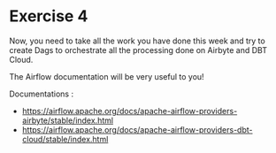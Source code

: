 # Exercise 4

Now, you need to take all the work you have done this week and try to create Dags to orchestrate all the processing done on Airbyte and DBT Cloud.

The Airflow documentation will be very useful to you!

Documentations :
- https://airflow.apache.org/docs/apache-airflow-providers-airbyte/stable/index.html
- https://airflow.apache.org/docs/apache-airflow-providers-dbt-cloud/stable/index.html